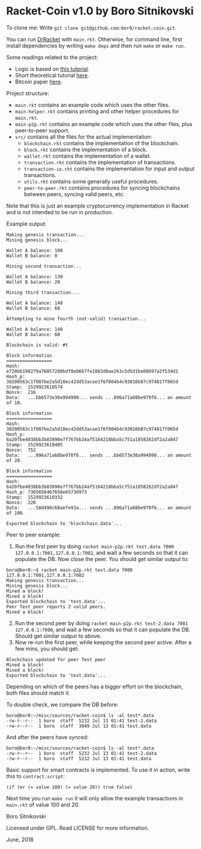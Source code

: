 Racket-Coin v1.0 by Boro Sitnikovski
====================================
To clone me: Write `git clone git@github.com:bor0/racket-coin.git`.

You can run [DrRacket](https://racket-lang.org/) with `main.rkt`. Otherwise, for command line, first install dependencies by writing `make deps` and then run `make` or `make run`.

Some readings related to the project:
- Logic is based on [this tutorial](https://medium.com/programmers-blockchain/create-simple-blockchain-java-tutorial-from-scratch-6eeed3cb03fa).
- Short theoretical tutorial [here](https://blockgeeks.com/guides/what-is-bitcoin/).
- Bitcoin paper [here](https://bitcoin.org/bitcoin.pdf).

Project structure:
- `main.rkt` contains an example code which uses the other files.
- `main-helper.rkt` contains printing and other helper procedures for `main.rkt`.
- `main-p2p.rkt` contains an example code which uses the other files, plus peer-to-peer support.
- `src/` contains all the files for the actual implementation:
  - `blockchain.rkt` contains the implementation of the blockchain.
  - `block.rkt` contains the implementation of a block.
  - `wallet.rkt` contains the implementation of a wallet.
  - `transaction.rkt` contains the implementation of transactions.
  - `transaction-io.rkt` contains the implementation for input and output transactions.
  - `utils.rkt` contains some generally useful procedures.
  - `peer-to-peer.rkt` contains procedures for syncing blockchains between peers, syncing valid peers, etc.

Note that this is just an example cryptocurrency implementation in Racket and is not intended to be run in production.

Example output:
```
Making genesis transaction...
Mining genesis block...

Wallet A balance: 100
Wallet B balance: 0

Mining second transaction...

Wallet A balance: 130
Wallet B balance: 20

Mining third transaction...

Wallet A balance: 140
Wallet B balance: 60

Attempting to mine fourth (not-valid) transaction...

Wallet A balance: 140
Wallet B balance: 60

Blockchain is valid: #t

Block information
=================
Hash:	e720bb198279a76057280bdf8eb667fe1883d0ae263c5d5d1be08697a2f534d1
Hash_p:	38200563c1f807be2a5d10ec42dd53acae1f6f804b4c93016b87c974817f065d
Stamp:	1529923610574
Nonce:	216
Data:	...bb6573e30a994990... sends ...896a71a68be970f6... an amount of 10.

Block information
=================
Hash:	38200563c1f807be2a5d10ec42dd53acae1f6f804b4c93016b87c974817f065d
Hash_p:	6a20fbe4038bb3b83090e7f767bb24af5164218bba5c751a1858262df2a2a847
Stamp:	1529923610405
Nonce:	752
Data:	...896a71a68be970f6... sends ...bb6573e30a994990... an amount of 20.

Block information
=================
Hash:	6a20fbe4038bb3b83090e7f767bb24af5164218bba5c751a1858262df2a2a847
Hash_p:	7365656467656e65736973
Stamp:	1529923610332
Nonce:	220
Data:	...58d498c68aefe93a... sends ...896a71a68be970f6... an amount of 100.

Exported blockchain to 'blockchain.data'...
```

Peer to peer example:
1. Run the first peer by doing `racket main-p2p.rkt test.data 7000 127.0.0.1:7001,127.0.0.1:7002`, and wait a few seconds so that it can populate the DB.
Now close the peer. You should get similar output to:
```
boro@bor0:~$ racket main-p2p.rkt test.data 7000 127.0.0.1:7001,127.0.0.1:7002
Making genesis transaction...
Mining genesis block...
Mined a block!
Mined a block!
Exported blockchain to 'test.data'...
Peer Test peer reports 2 valid peers.
Mined a block!
```
2. Run the second peer by doing `racket main-p2p.rkt test-2.data 7001 127.0.0.1:7000`, and wait a few seconds so that it can populate the DB. Should get similar output to above.
3. Now re-run the first peer, while keeping the second peer active. After a few mins, you should get:
```
Blockchain updated for peer Test peer
Mined a block!
Mined a block!
Exported blockchain to 'test.data'...
```
Depending on which of the peers has a bigger effort on the blockchain, both files should match it.

To double check, we compare the DB before:
```
boro@bor0:~/misc/sources/racket-coin$ ls -al test*.data
-rw-r--r--  1 boro  staff  5232 Jul 13 01:41 test-2.data
-rw-r--r--  1 boro  staff  3849 Jul 13 01:41 test.data
```

And after the peers have synced:
```
boro@bor0:~/misc/sources/racket-coin$ ls -al test*.data
-rw-r--r--  1 boro  staff  5232 Jul 13 01:41 test-2.data
-rw-r--r--  1 boro  staff  5232 Jul 13 01:41 test.data
```

Basic support for smart contracts is implemented. To use it in action, write this to `contract.script`:

```racket
(if (or (= value 100) (= value 20)) true false)
```

Next time you run `make run` it will only allow the example transactions in `main.rkt` of value 100 and 20.

Boro Sitnikovski

Licensed under GPL.  Read LICENSE for more information.

June, 2018
